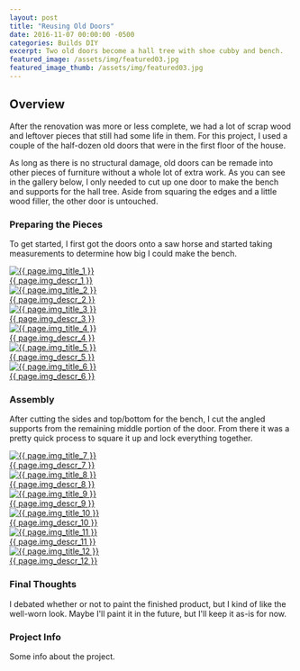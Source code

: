 ```yaml
---
layout: post
title: "Reusing Old Doors"
date: 2016-11-07 00:00:00 -0500
categories: Builds DIY
excerpt: Two old doors become a hall tree with shoe cubby and bench.
featured_image: /assets/img/featured03.jpg
featured_image_thumb: /assets/img/featured03.jpg
---
```


<div class="row">
<div class="col-lg-8">

<h2>Overview</h2>
<p>After the renovation was more or less complete, we had a lot of scrap wood and leftover pieces that still had some life in them. For this project, I used a couple of the half-dozen old doors that were in the first floor of the house.</p>

<p>As long as there is no structural damage, old doors can be remade into other pieces of furniture without a whole lot of extra work. As you can see in the gallery below, I only needed to cut up one door to make the bench and supports for the hall tree. Aside from squaring the edges and a little wood filler, the other door is untouched.</p>

<h3>Preparing the Pieces</h3>
<p>To get started, I first got the doors onto a saw horse and started taking measurements to determine how big I could make the bench.</p>

<div class="gallery">
<a href="{{ page.img_large_1 }}" class="glightbox1" data-glightbox="title: {{ page.img_title_1 }}; descPosition: right;">
<img src="{{ page.img_small_1 }}" alt="{{ page.img_title_1 }}">
<div class="glightbox-desc">{{ page.img_descr_1 }}</div>
</a>

<a href="{{ page.img_large_2 }}" class="glightbox1" data-glightbox="title: {{ page.img_title_2 }}; descPosition: right;">
<img src="{{ page.img_small_2 }}" alt="{{ page.img_title_2 }}">
<div class="glightbox-desc">{{ page.img_descr_2 }}</div>
</a>

<a href="{{ page.img_large_3 }}" class="glightbox1" data-glightbox="title: {{ page.img_title_3 }}; descPosition: right;">
<img src="{{ page.img_small_3 }}" alt="{{ page.img_title_3 }}">
<div class="glightbox-desc">{{ page.img_descr_3 }}</div>
</a>

<a href="{{ page.img_large_4 }}" class="glightbox1" data-glightbox="title: {{ page.img_title_4 }}; descPosition: right;">
<img src="{{ page.img_small_4 }}" alt="{{ page.img_title_4 }}">
<div class="glightbox-desc">{{ page.img_descr_4 }}</div>
</a>

<a href="{{ page.img_large_5 }}" class="glightbox1" data-glightbox="title: {{ page.img_title_5 }}; descPosition: right;">
<img src="{{ page.img_small_5 }}" alt="{{ page.img_title_5 }}">
<div class="glightbox-desc">{{ page.img_descr_5 }}</div>
</a>

<a href="{{ page.img_large_6 }}" class="glightbox1" data-glightbox="title: {{ page.img_title_6 }}; descPosition: right;">
<img src="{{ page.img_small_6 }}" alt="{{ page.img_title_6 }}">
<div class="glightbox-desc">{{ page.img_descr_6 }}</div>
</a>
</div>

<h3>Assembly</h3>
<p>After cutting the sides and top/bottom for the bench, I cut the angled supports from the remaining middle portion of the door. From there it was a pretty quick process to square it up and lock everything together.</p>

<div class="gallery">
<a href="{{ page.img_large_7 }}" class="glightbox1" data-glightbox="title: {{ page.img_title_7 }}; descPosition: right;">
<img src="{{ page.img_small_7 }}" alt="{{ page.img_title_7 }}">
<div class="glightbox-desc">{{ page.img_descr_7 }}</div>
</a>

<a href="{{ page.img_large_8 }}" class="glightbox1" data-glightbox="title: {{ page.img_title_8 }}; descPosition: right;">
<img src="{{ page.img_small_8 }}" alt="{{ page.img_title_8 }}">
<div class="glightbox-desc">{{ page.img_descr_8 }}</div>
</a>

<a href="{{ page.img_large_9 }}" class="glightbox1" data-glightbox="title: {{ page.img_title_9 }}; descPosition: right;">
<img src="{{ page.img_small_9 }}" alt="{{ page.img_title_9 }}">
<div class="glightbox-desc">{{ page.img_descr_9 }}</div>
</a>

<a href="{{ page.img_large_10 }}" class="glightbox1" data-glightbox="title: {{ page.img_title_10 }}; descPosition: right;">
<img src="{{ page.img_small_10 }}" alt="{{ page.img_title_10 }}">
<div class="glightbox-desc">{{ page.img_descr_10 }}</div>
</a>

<a href="{{ page.img_large_11 }}" class="glightbox1" data-glightbox="title: {{ page.img_title_11 }}; descPosition: right;">
<img src="{{ page.img_small_11 }}" alt="{{ page.img_title_11 }}">
<div class="glightbox-desc">{{ page.img_descr_11 }}</div>
</a>

<a href="{{ page.img_large_12 }}" class="glightbox1" data-glightbox="title: {{ page.img_title_12 }}; descPosition: right;">
<img src="{{ page.img_small_12 }}" alt="{{ page.img_title_12 }}">
<div class="glightbox-desc">{{ page.img_descr_12 }}</div>
</a>
</div>

<h3>Final Thoughts</h3>
<p>I debated whether or not to paint the finished product, but I kind of like the well-worn look. Maybe I'll paint it in the future, but I'll keep it as-is for now.</p>

</div>
<div class="col-lg-4">
	<div class="sidebar-block">
		<h3>Project Info</h3>
		<p>Some info about the project.</p>
	</div>
</div>
</div>
